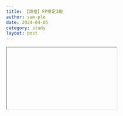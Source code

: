 ```yaml
---
title: 【資格】FP検定3級
author: sam-ple
date: 2024-04-05
category: study
layout: post
---
```


<script src="https://cdnjs.cloudflare.com/ajax/libs/jquery/3.3.1/jquery.min.js"></script>
<script src="https://sam-ple.github.io/note/assets/sample.js" type="text/javascript"></script>
<link href="https://sam-ple.github.io/note/assets/sample.css" rel="stylesheet" type="text/css">

<iframe class="fastyt" data-src="//www.youtube.com/embed/e6_R3q-MsI4" data-alt="動画の説明" width="300" height="169"></iframe>


<script src="sample.js" type="text/javascript"></script>
<link href="https://sam-ple.github.io/note/assets/sample.css" rel="stylesheet" type="text/css">

<link rel="stylesheet" href="https://sam-ple.github.io/note/assets/lite-youtube-embed/src/lite-yt-embed.css" />
<script src="https://sam-ple.github.io/note/assets/js/lite-youtube-embed/src/lite-yt-embed.js"></script>
